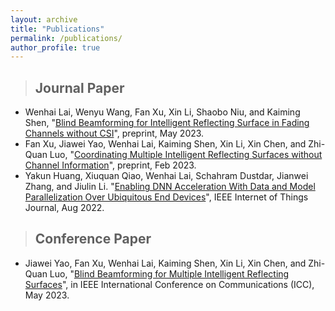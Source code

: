 ```yaml
---
layout: archive
title: "Publications"
permalink: /publications/
author_profile: true
---
```


> ## Journal Paper
* Wenhai Lai, Wenyu Wang, Fan Xu, Xin Li, Shaobo Niu, and Kaiming Shen, "[Blind Beamforming for Intelligent Reflecting Surface in Fading Channels without CSI](https://arxiv.org/abs/2305.18998)", preprint, May 2023.
* Fan Xu, Jiawei Yao, Wenhai Lai, Kaiming Shen, Xin Li, Xin Chen, and Zhi-Quan Luo, "[Coordinating Multiple Intelligent Reflecting Surfaces without Channel Information](https://arxiv.org/abs/2302.09717)", preprint, Feb 2023.
* Yakun Huang, Xiuquan Qiao, Wenhai Lai, Schahram Dustdar, Jianwei Zhang, and Jiulin Li. "[Enabling DNN Acceleration With Data and Model Parallelization Over Ubiquitous End Devices](https://ieeexplore.ieee.org/abstract/document/9538819)", IEEE Internet of Things Journal, Aug 2022.

> ## Conference Paper
* Jiawei Yao, Fan Xu, Wenhai Lai, Kaiming Shen, Xin Li, Xin Chen, and Zhi-Quan Luo, "[Blind Beamforming for Multiple Intelligent Reflecting Surfaces](https://kaimingshen.github.io/doc/ICC23_IRS.pdf)", in IEEE International Conference on Communications (ICC), May 2023.


<!-- {% if author.googlescholar %}
  You can also find my articles on <u><a href="{{author.googlescholar}}">my Google Scholar profile</a>.</u>
{% endif %}

{% include base_path %}

{% for post in site.publications reversed %}
  {% include archive-single.html %}
{% endfor %}
 -->
